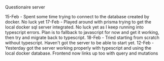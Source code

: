 Questionaire server

15-Feb - Spent some time trying to connect to the database created by docker. No luck yet
17-Feb - Played around with prisma trying to get the local docker sql server integrated. No luck yet as I keep running into typescript errors. Plan is to fallback to javascript for now and get it working, then try and migrate back to typescript.
18-Feb - Tried starting from scratch without typescript. Haven't got the server to be able to start yet.
12-Feb - Yesterday got the server working properly with typescript and using the local docker database. Frontend now links up too with query and mutations
